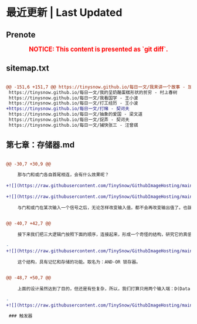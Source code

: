 # 最近更新 | Last Updated

## Prenote

<p style="font-size: larger; font-weight: bold; color: red; text-align: center;">NOTICE: This content is presented as `git diff`.</p>

## sitemap.txt

```diff

@@ -151,6 +151,7 @@ https://tinysnow.github.io/每日一文/我来讲一个故事 - 加西亚 · 马
 https://tinysnow.github.io/每日一文/我的呈奶酪蛋糕形状的贫穷 - 村上春树
 https://tinysnow.github.io/每日一文/我看国学 - 王小波
 https://tinysnow.github.io/每日一文/打工经历 - 王小波
+https://tinysnow.github.io/每日一文/打赌 - 契诃夫
 https://tinysnow.github.io/每日一文/抽象的爱国 - 梁文道
 https://tinysnow.github.io/每日一文/捉弄 - 契诃夫
 https://tinysnow.github.io/每日一文/捕快张三 - 汪曾祺
```

## 第七章：存储器.md

```diff

@@ -30,7 +30,9 @@
 
 　　那与门和或门各自首尾相连，会有什么效果呢？
 
+![](https://raw.githubusercontent.com/TinySnow/GithubImageHosting/main/blog/technology/cs-teaching/chapter-7/and-head-tail-connect.gif)
 
+![](https://raw.githubusercontent.com/TinySnow/GithubImageHosting/main/blog/technology/cs-teaching/chapter-7/or-head-tail-connect.gif)
 
 　　与门和或门在某次输入一个信号之后，无论怎样改变输入值，都不会再改变输出值了。也就是说，有个信号“触发”了变化。
 

@@ -40,7 +42,7 @@
 
 　　接下来我们把三大逻辑门按照下面的顺序，连接起来，形成一个奇怪的结构，研究它的真值表。
 
-
+![](https://raw.githubusercontent.com/TinySnow/GithubImageHosting/main/blog/technology/cs-teaching/chapter-7/and-or-latch.gif)
 
 　　这个结构，具有记忆和存储的功能。取名为：AND-OR 锁存器。
 

@@ -48,7 +50,7 @@
 
 　　上面的设计虽然达到了目的，但还是有些复杂，所以，我们打算只用两个输入端：D(Data) 为数据端，WE(Write Enable，允许写入) 为控制端。
 
-
+![](https://raw.githubusercontent.com/TinySnow/GithubImageHosting/main/blog/technology/cs-teaching/chapter-7/gated-latch.gif)
 
 ### 触发器
 
```
